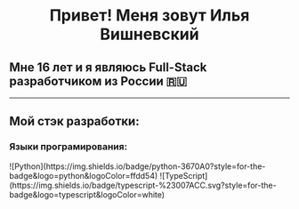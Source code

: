 <h1 align="center">Привет! Меня зовут Илья Вишневский</h1>
<h2 aligh="center">Мне 16 лет и я являюсь Full-Stack разработчиком из России 🇷🇺</h2>

<hr>

<h2>Мой стэк разработки: </h2>

<h3>Языки програмирования: </h3>
![Python](https://img.shields.io/badge/python-3670A0?style=for-the-badge&logo=python&logoColor=ffdd54) ![TypeScript](https://img.shields.io/badge/typescript-%23007ACC.svg?style=for-the-badge&logo=typescript&logoColor=white)
